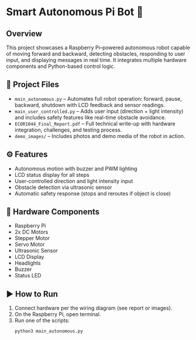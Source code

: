 # Smart Autonomous Pi Bot 🤖

## Overview
This project showcases a Raspberry Pi–powered autonomous robot capable of moving forward and backward, detecting obstacles, responding to user input, and displaying messages in real time. It integrates multiple hardware components and Python-based control logic.

## 📁 Project Files
- `main_autonomous.py` – Automates full robot operation: forward, pause, backward, shutdown with LCD feedback and sensor readings.
- `main_user_controlled.py` – Adds user input (direction + light intensity) and includes safety features like real-time obstacle avoidance.
- `ECOR1044_Final_Report.pdf` – Full technical write-up with hardware integration, challenges, and testing process.
- `demo_images/` – Includes photos and demo media of the robot in action.

## ⚙️ Features
- Autonomous motion with buzzer and PWM lighting
- LCD status display for all steps
- User-controlled direction and light intensity input
- Obstacle detection via ultrasonic sensor
- Automatic safety response (stops and reroutes if object is close)

## 🧠 Hardware Components
- Raspberry Pi  
- 2x DC Motors  
- Stepper Motor  
- Servo Motor  
- Ultrasonic Sensor  
- LCD Display  
- Headlights  
- Buzzer  
- Status LED  

## ▶️ How to Run
1. Connect hardware per the wiring diagram (see report or images).
2. On the Raspberry Pi, open terminal.
3. Run one of the scripts:
   ```bash
   python3 main_autonomous.py
